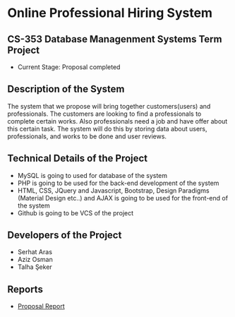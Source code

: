 # Online Professional Hiring System
## CS-353 Database Managenment Systems Term Project 

- Current Stage:
                  Proposal completed       

## Description of the System 

The system that we propose will bring together customers(users) and professionals. The customers are looking to find a professionals to complete certain works. Also professionals need a job and have offer about this certain task. The system will do this by storing data about users, professionals, and works to be done and user reviews.

## Technical Details of the Project

- MySQL is going to used for database of the system
- PHP is going to be used for the back-end development of the system
- HTML, CSS, JQuery and Javascript, Bootstrap, Design Paradigms (Material Design etc..) and AJAX is going to be used for the front-end of the system
- Github is going to be VCS of the project

## Developers of the Project

- Serhat Aras 
- Aziz Osman
- Talha Şeker

## Reports
- [Proposal Report](https://github.com/serhataras/OnlineHiringSystem/blob/master/documentation/Proposal%20Report.pdf "Proposal Report")
